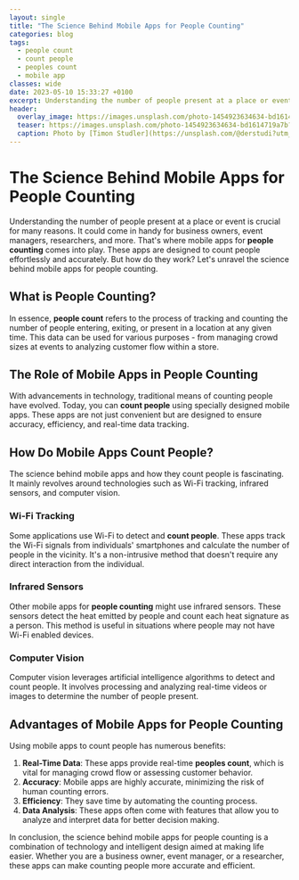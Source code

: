 ```yaml
---
layout: single
title: "The Science Behind Mobile Apps for People Counting"
categories: blog
tags:
  - people count
  - count people
  - peoples count
  - mobile app
classes: wide
date: 2023-05-10 15:33:27 +0100
excerpt: Understanding the number of people present at a place or event is crucial for many reasons.
header:
  overlay_image: https://images.unsplash.com/photo-1454923634634-bd1614719a7b?crop=entropy&cs=tinysrgb&fit=max&fm=jpg&ixid=M3w0Nzk0ODB8MHwxfHNlYXJjaHw0fHxwZW9wbGUlMjBjb3VudCUyQyUyMGNvdW50JTIwcGVvcGxlJTJDJTIwcGVvcGxlcyUyMGNvdW50JTJDJTIwbW9iaWxlJTIwYXBwfGVufDB8MHx8fDE2OTAzNzc3OTB8MA&ixlib=rb-4.0.3&q=80&w=1080
  teaser: https://images.unsplash.com/photo-1454923634634-bd1614719a7b?crop=entropy&cs=tinysrgb&fit=max&fm=jpg&ixid=M3w0Nzk0ODB8MHwxfHNlYXJjaHw0fHxwZW9wbGUlMjBjb3VudCUyQyUyMGNvdW50JTIwcGVvcGxlJTJDJTIwcGVvcGxlcyUyMGNvdW50JTJDJTIwbW9iaWxlJTIwYXBwfGVufDB8MHx8fDE2OTAzNzc3OTB8MA&ixlib=rb-4.0.3&q=80&w=400
  caption: Photo by [Timon Studler](https://unsplash.com/@derstudi?utm_source=peoplecounter&utm_medium=referral) on [Unsplash](https://unsplash.com/?utm_source=peoplecounter&utm_medium=referral)
---
```


# The Science Behind Mobile Apps for People Counting

Understanding the number of people present at a place or event is crucial for many reasons. It could come in handy for business owners, event managers, researchers, and more. That's where mobile apps for **people counting** comes into play. These apps are designed to count people effortlessly and accurately. But how do they work? Let's unravel the science behind mobile apps for people counting.

## What is People Counting?

In essence, **people count** refers to the process of tracking and counting the number of people entering, exiting, or present in a location at any given time. This data can be used for various purposes - from managing crowd sizes at events to analyzing customer flow within a store.

## The Role of Mobile Apps in People Counting

With advancements in technology, traditional means of counting people have evolved. Today, you can **count people** using specially designed mobile apps. These apps are not just convenient but are designed to ensure accuracy, efficiency, and real-time data tracking.

## How Do Mobile Apps Count People?

The science behind mobile apps and how they count people is fascinating. It mainly revolves around technologies such as Wi-Fi tracking, infrared sensors, and computer vision.

### Wi-Fi Tracking

Some applications use Wi-Fi to detect and **count people**. These apps track the Wi-Fi signals from individuals' smartphones and calculate the number of people in the vicinity. It's a non-intrusive method that doesn't require any direct interaction from the individual.

### Infrared Sensors

Other mobile apps for **people counting** might use infrared sensors. These sensors detect the heat emitted by people and count each heat signature as a person. This method is useful in situations where people may not have Wi-Fi enabled devices.

### Computer Vision

Computer vision leverages artificial intelligence algorithms to detect and count people. It involves processing and analyzing real-time videos or images to determine the number of people present.

## Advantages of Mobile Apps for People Counting

Using mobile apps to count people has numerous benefits:

1. **Real-Time Data**: These apps provide real-time **peoples count**, which is vital for managing crowd flow or assessing customer behavior.
2. **Accuracy**: Mobile apps are highly accurate, minimizing the risk of human counting errors.
3. **Efficiency**: They save time by automating the counting process.
4. **Data Analysis**: These apps often come with features that allow you to analyze and interpret data for better decision making.

In conclusion, the science behind mobile apps for people counting is a combination of technology and intelligent design aimed at making life easier. Whether you are a business owner, event manager, or a researcher, these apps can make counting people more accurate and efficient.